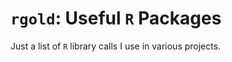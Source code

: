 `rgold`: Useful `R` Packages
============================

Just a list of `R` library calls I use in various projects.
